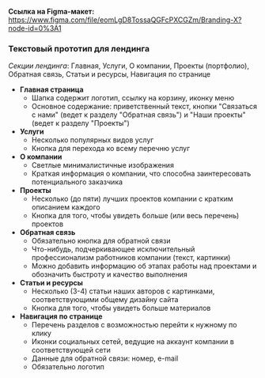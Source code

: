 __Ссылка на Figma-макет:__ https://www.figma.com/file/eomLgD8TossaQGFcPXCGZm/Branding-X?node-id=0%3A1


### Текстовый прототип для лендинга
_Секции лендинга_: Главная, Услуги, О компании, Проекты (портфолио), Обратная связь, Статьи и ресурсы, Навигация по странице
* __Главная страница__
  + Шапка содержит логотип, ссылку на корзину, иконку меню
  + Основное содержание: приветственный текст, кнопки "Связаться с нами" (ведет к разделу "Обратная связь") и "Наши проекты" (ведет к разделу "Проекты")
* __Услуги__
  + Несколько популярных видов услуг
  + Кнопка для перехода ко всему перечню услуг
* __О компании__
  + Светлые минималистичные изображения
  + Краткая информация о компании, что способна заинтересовать потенциального заказчика 
* __Проекты__
  + Несколько (до пяти) лучших проектов компании с кратким описанием каждого
  + Кнопка для того, чтобы увидеть больше (или весь перечень) проектов
* __Обратная связь__
  + Обязательно кнопка для обратной связи
  + Что-нибудь, подчеркивающее исключительный профессионализм работников компании (текст, картинки)
  + Можно добавить информацию об этапах работы над проектами и обозначить быстроту и качество выполнения
* __Статьи и ресурсы__
  + Несколько (3-4) статьи наших авторов с картинками, соответствующими общему дизайну сайта
  + Кнопка для того, чтобы увидеть больше материалов
* __Навигация по странице__
  + Перечень разделов с возможностью перейти к нужному по клику
  + Иконки социальных сетей, ведущие на аккаунт компании в соответствующей сети
  + Данные для обратной связи: номер, e-mail
  + Обязательно логотип
